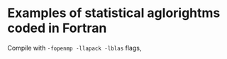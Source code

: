 # Examples of statistical aglorightms coded in Fortran

Compile with `-fopenmp -llapack -lblas` flags,
